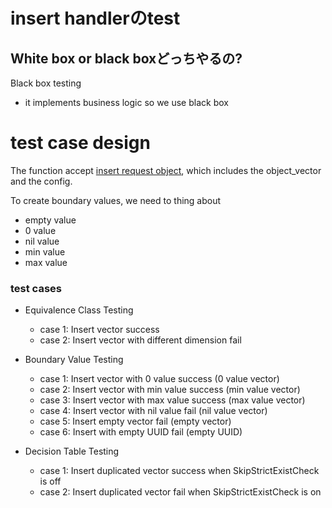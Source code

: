 # insert handlerのtest

## White box or black boxどっちやるの?

Black box testing
  - it implements business logic so we use black box

# test case design

The function accept [insert request object](https://github.com/vdaas/vald/blob/master/apis/grpc/v1/payload/payload.pb.go#L1202), which includes the object_vector and the config.

To create boundary values, we need to thing about

- empty value
- 0 value
- nil value
- min value
- max value

### test cases

- Equivalence Class Testing
  - case 1: Insert vector success
  - case 2: Insert vector with different dimension fail

- Boundary Value Testing
  - case 1: Insert vector with 0 value success (0 value vector)
  - case 2: Insert vector with min value success (min value vector)
  - case 3: Insert vector with max value success (max value vector)
  - case 4: Insert vector with nil value fail (nil value vector)
  - case 5: Insert empty vector fail (empty vector)
  - case 6: Insert with empty UUID fail (empty UUID)

- Decision Table Testing
  - case 1: Insert duplicated vector success when SkipStrictExistCheck is off
  - case 2: Insert duplicated vector fail when SkipStrictExistCheck is on
